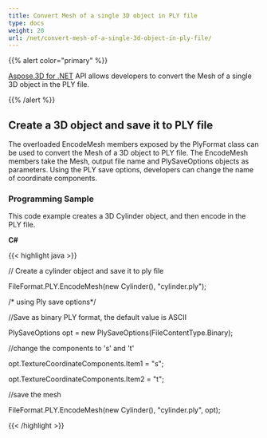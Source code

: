 ```yaml
---
title: Convert Mesh of a single 3D object in PLY file
type: docs
weight: 20
url: /net/convert-mesh-of-a-single-3d-object-in-ply-file/
---
```


{{% alert color="primary" %}} 

[Aspose.3D for .NET](https://www.aspose.com/products/3d/net) API allows developers to convert the Mesh of a single 3D object in the PLY file.

{{% /alert %}} 
## **Create a 3D object and save it to PLY file**
The overloaded EncodeMesh members exposed by the PlyFormat class can be used to convert the Mesh of a 3D object to PLY file. The EncodeMesh members take the Mesh, output file name and PlySaveOptions objects as parameters. Using the PLY save options, developers can change the name of coordinate components.
### **Programming Sample**
This code example creates a 3D Cylinder object, and then encode in the PLY file.

**C#**

{{< highlight java >}}

 // Create a cylinder object and save it to ply file

FileFormat.PLY.EncodeMesh(new Cylinder(), "cylinder.ply");

/* using Ply save options*/

//Save as binary PLY format, the default value is ASCII

PlySaveOptions opt = new PlySaveOptions(FileContentType.Binary);

//change the components to 's' and 't'

opt.TextureCoordinateComponents.Item1 = "s";

opt.TextureCoordinateComponents.Item2 = "t";

//save the mesh

FileFormat.PLY.EncodeMesh(new Cylinder(), "cylinder.ply", opt);

{{< /highlight >}}
